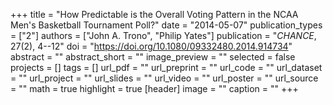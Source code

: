 +++
title = "How Predictable is the Overall Voting Pattern in the NCAA Men's Basketball Tournament Poll?"
date = "2014-05-07"
publication_types = ["2"]
authors = ["John A. Trono", "Philip Yates"]
publication = "_CHANCE_, 27(2), 4--12"
doi = "https://doi.org/10.1080/09332480.2014.914734"
abstract = ""
abstract_short = ""
image_preview = ""
selected = false
projects = []
tags = []
url_pdf = ""
url_preprint = ""
url_code = ""
url_dataset = ""
url_project = ""
url_slides = ""
url_video = ""
url_poster = ""
url_source = ""
math = true
highlight = true
[header]
image = ""
caption = ""
+++
